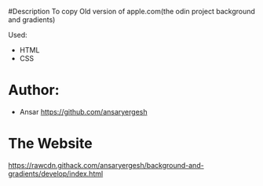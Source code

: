 #Description
 To copy Old version of apple.com(the odin project background and gradients)

Used: 
* HTML
* CSS

Author:
===
* Ansar https://github.com/ansaryergesh

The Website
===

https://rawcdn.githack.com/ansaryergesh/background-and-gradients/develop/index.html
